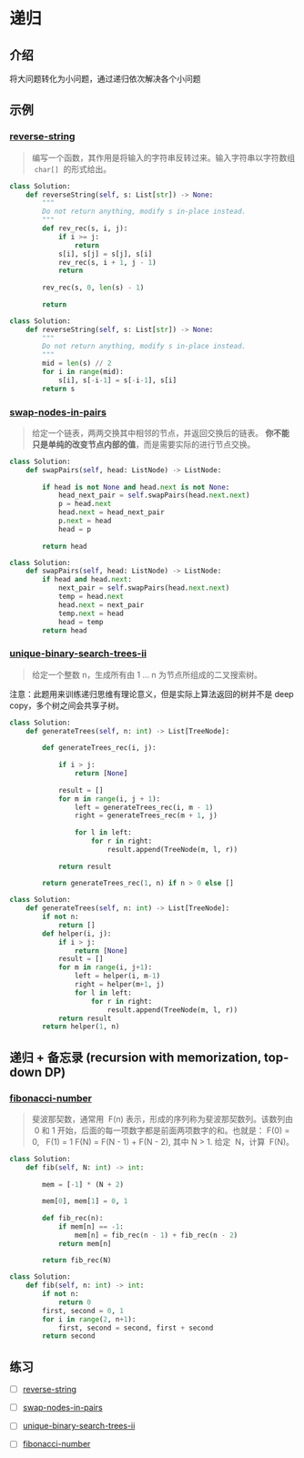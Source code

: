 # 递归

## 介绍

将大问题转化为小问题，通过递归依次解决各个小问题

## 示例

### [reverse-string](https://leetcode-cn.com/problems/reverse-string/)

> 编写一个函数，其作用是将输入的字符串反转过来。输入字符串以字符数组  `char[]`  的形式给出。

```Python
class Solution:
    def reverseString(self, s: List[str]) -> None:
        """
        Do not return anything, modify s in-place instead.
        """
        def rev_rec(s, i, j):
            if i >= j:
                return
            s[i], s[j] = s[j], s[i]
            rev_rec(s, i + 1, j - 1)
            return
        
        rev_rec(s, 0, len(s) - 1)
        
        return
```

```Python
class Solution:
    def reverseString(self, s: List[str]) -> None:
        """
        Do not return anything, modify s in-place instead.
        """
        mid = len(s) // 2
        for i in range(mid):
            s[i], s[-i-1] = s[-i-1], s[i]
        return s
```

### [swap-nodes-in-pairs](https://leetcode-cn.com/problems/swap-nodes-in-pairs/)

> 给定一个链表，两两交换其中相邻的节点，并返回交换后的链表。
> **你不能只是单纯的改变节点内部的值**，而是需要实际的进行节点交换。

```Python
class Solution:
    def swapPairs(self, head: ListNode) -> ListNode:
        
        if head is not None and head.next is not None:
            head_next_pair = self.swapPairs(head.next.next)
            p = head.next
            head.next = head_next_pair
            p.next = head
            head = p
        
        return head
```

```Python
class Solution:
    def swapPairs(self, head: ListNode) -> ListNode:
        if head and head.next:
            next_pair = self.swapPairs(head.next.next)
            temp = head.next
            head.next = next_pair
            temp.next = head
            head = temp
        return head
```

### [unique-binary-search-trees-ii](https://leetcode-cn.com/problems/unique-binary-search-trees-ii/)

> 给定一个整数 n，生成所有由 1 ... n 为节点所组成的二叉搜索树。

注意：此题用来训练递归思维有理论意义，但是实际上算法返回的树并不是 deep copy，多个树之间会共享子树。

```Python
class Solution:
    def generateTrees(self, n: int) -> List[TreeNode]:
        
        def generateTrees_rec(i, j):
            
            if i > j:
                return [None]
            
            result = []
            for m in range(i, j + 1):
                left = generateTrees_rec(i, m - 1)
                right = generateTrees_rec(m + 1, j)
                
                for l in left:
                    for r in right:
                        result.append(TreeNode(m, l, r))
            
            return result
        
        return generateTrees_rec(1, n) if n > 0 else []
```

```Python
class Solution:
    def generateTrees(self, n: int) -> List[TreeNode]:
        if not n:
            return []
        def helper(i, j):
            if i > j:
                return [None]
            result = []
            for m in range(i, j+1):
                left = helper(i, m-1)
                right = helper(m+1, j)
                for l in left:
                    for r in right:
                        result.append(TreeNode(m, l, r))
            return result
        return helper(1, n)
```

## 递归 + 备忘录 (recursion with memorization, top-down DP)

### [fibonacci-number](https://leetcode-cn.com/problems/fibonacci-number/)

> 斐波那契数，通常用  F(n) 表示，形成的序列称为斐波那契数列。该数列由  0 和 1 开始，后面的每一项数字都是前面两项数字的和。也就是：
> F(0) = 0,   F(1) = 1
> F(N) = F(N - 1) + F(N - 2), 其中 N > 1.
> 给定  N，计算  F(N)。

```Python
class Solution:
    def fib(self, N: int) -> int:
        
        mem = [-1] * (N + 2)
        
        mem[0], mem[1] = 0, 1
        
        def fib_rec(n):
            if mem[n] == -1:
                mem[n] = fib_rec(n - 1) + fib_rec(n - 2)
            return mem[n]
        
        return fib_rec(N)
```

```Python
class Solution:
    def fib(self, n: int) -> int:
        if not n:
            return 0
        first, second = 0, 1
        for i in range(2, n+1):
            first, second = second, first + second
        return second
```

## 练习

- [ ] [reverse-string](https://leetcode-cn.com/problems/reverse-string/)
- [ ] [swap-nodes-in-pairs](https://leetcode-cn.com/problems/swap-nodes-in-pairs/)
- [ ] [unique-binary-search-trees-ii](https://leetcode-cn.com/problems/unique-binary-search-trees-ii/)
- [ ] [fibonacci-number](https://leetcode-cn.com/problems/fibonacci-number/)

